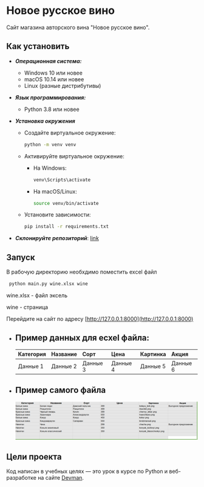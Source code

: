 # Новое русское вино

Сайт магазина авторского вина "Новое русское вино".

  ## Как установить

  - ***Операционная система:***  
    - Windows 10 или новее
    - macOS 10.14 или новее
    - Linux (разные дистрибутивы)


  - ***Язык программирования:***  
    - Python 3.8 или новее


  - ***Установка окружения***
    - Создайте виртуальное окружение:
        ```bash
        python -m venv venv
        ```

    - Активируйте виртуальное окружение:
    
      - На Windows:
        ```bash
        venv\Scripts\activate
        ```
      - На macOS/Linux:
        ```bash
        source venv/bin/activate
        ```

    - Установите зависимости:
        ```bash
        pip install -r requirements.txt
        ```

  - ***Склонируйте репозиторий***:
  [link](https://github.com/ArtyomRom/Counting-clicks.git)

  ## Запуск
В рабочую директорию необхдимо поместить excel файл

  ```bash
   python main.py wine.xlsx wine
  ```
wine.xlsx - файл эксель

wine - страница

  Перейдите на сайт по адресу [http://127.0.0.1:8000](http://127.0.0.1:8000)
  - ## Пример данных для ecxel файла: 

    | Категория | Название | Сорт      | Цена     | Картинка | Акция       |
    |-----------|----------|-----------|----------|----------|-------------|
    | Данные 1  | Данные 2  | Данные 3 | Данные 4 | Данные 5 | Данные  6   |
    
  - ## Пример самого файла
    ![img_1.png](img_1.png)



## Цели проекта

Код написан в учебных целях — это урок в курсе по Python и веб-разработке на сайте [Devman](https://dvmn.org).

 